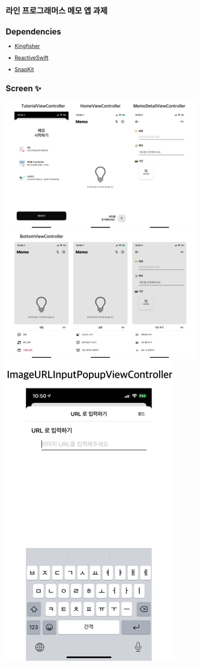 ## 라인 프로그래머스 메모 앱 과제

## Dependencies

- [Kingfisher](https://github.com/onevcat/Kingfisher)

- [ReactiveSwift](https://github.com/ReactiveCocoa/ReactiveSwift)

- [SnapKit](https://github.com/SnapKit/SnapKit)

## Screen ✨

 <img src="./Images/1.png">

 <img src="./Images/2.png">

 <img src="./Images/3.png">
